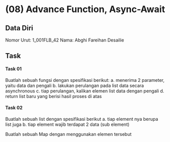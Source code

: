 # (08) Advance Function, Async-Await

## Data Diri
Nomor Urut: 1_001FLB_42
Nama: Abghi Fareihan Desailie

## Task

#### Task 01
Buatlah sebuah fungsi dengan spesifikasi berikut:
a. menerima 2 parameter, yaitu data dan pengali
b. lakukan perulangan pada list data secara asynchronous
c. tiap perulangan, kalikan elemen list data dengan pengali
d. return list baru yang berisi hasil proses di atas


#### Task 02
Buatlah sebuah list dengan spesifikasi berikut
a. tiap element nya berupa list juga
b. tiap element wajib terdapat 2 data (sub element)

Buatlah sebuah Map dengan menggunakan elemen tersebut